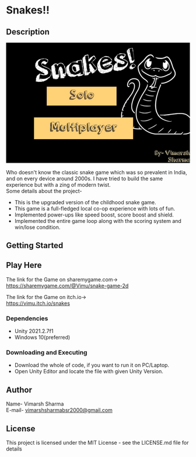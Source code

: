 # Snakes!!

## Description

![alt text](https://github.com/Vimu-Sama/vimu-sama.github.io/blob/main/images/SnakeGame.JPG?raw=true)

Who doesn't know the classic snake game which was so prevalent in India, and on every device around 2000s. I have tried to build the same experience but with a zing of modern twist.<br>
Some details about the project-<br>
* This is the upgraded version of the childhood snake game.<br>
* This game is a full-fledged local co-op experience with lots of fun.<br>
* Implemented power-ups like speed boost, score boost and shield.<br>
* Implemented the entire game loop along with the scoring system and win/lose condition.<br>

## Getting Started

## Play Here

 The link for the Game on sharemygame.com-> <br>
 https://sharemygame.com/@Vimu/snake-game-2d <br>

 The link for the Game on itch.io-> <br>
 https://vimu.itch.io/snakes <br>

### Dependencies

* Unity 2021.2.7f1
* Windows 10(preferred)

### Downloading and Executing

* Download the whole of code, if you want to run it on PC/Laptop.
* Open Unity Editor and locate the file with given Unity Version.


## Author

Name- Vimarsh Sharma<br>
E-mail- vimarshsharmabsr2000@gmail.com

## License

This project is licensed under the MIT License - see the LICENSE.md file for details
